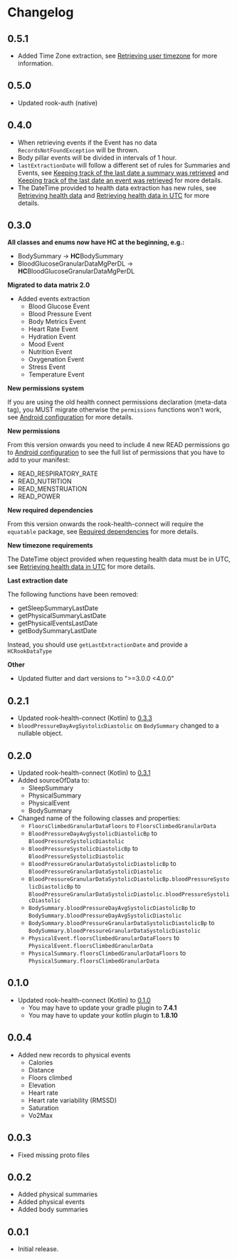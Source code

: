 # Changelog

## 0.5.1

* Added Time Zone extraction, see [Retrieving user timezone](README.md#retrieving-user-timezone) for more information.

## 0.5.0

* Updated rook-auth (native)

## 0.4.0

* When retrieving events if the Event has no data `RecordsNotFoundException` will be thrown.
* Body pillar events will be divided in intervals of 1 hour.
* `lastExtractionDate` will follow a different set of rules for Summaries and Events,
  see [Keeping track of the last date a summary was retrieved](README.md#keeping-track-of-the-last-date-a-summary-was-retrieved)
  and [Keeping track of the last date an event was retrieved](README.md#keeping-track-of-the-last-date-an-event-was-retrieved)
  for more details.
* The DateTime provided to health data extraction has new rules,
  see [Retrieving health data](README.md#retrieving-health-data)
  and [Retrieving health data in UTC](README.md#retrieving-health-data-in-utc) for more details.

## 0.3.0

**All classes and enums now have HC at the beginning, e.g.:**

* BodySummary → **HC**BodySummary
* BloodGlucoseGranularDataMgPerDL → **HC**BloodGlucoseGranularDataMgPerDL

**Migrated to data matrix 2.0**

* Added events extraction
    * Blood Glucose Event
    * Blood Pressure Event
    * Body Metrics Event
    * Heart Rate Event
    * Hydration Event
    * Mood Event
    * Nutrition Event
    * Oxygenation Event
    * Stress Event
    * Temperature Event

**New permissions system**

If you are using the old health connect permissions declaration (meta-data tag), you MUST migrate otherwise
the `permissions` functions won't work, see [Android configuration](README.md#android-configuration) for more details.

**New permissions**

From this version onwards you need to include 4 new READ permissions go
to [Android configuration](README.md#android-configuration) to see the full list of permissions
that you have to add to your manifest:

* READ_RESPIRATORY_RATE
* READ_NUTRITION
* READ_MENSTRUATION
* READ_POWER

**New required dependencies**

From this version onwards the rook-health-connect will require the `equatable` package, see
[Required dependencies](README.md#required-dependencies) for more details.

**New timezone requirements**

The DateTime object provided when requesting health data must be in UTC,
see [Retrieving health data in UTC](README.md#retrieving-health-data-in-utc) for more
details.

**Last extraction date**

The following functions have been removed:

* getSleepSummaryLastDate
* getPhysicalSummaryLastDate
* getPhysicalEventsLastDate
* getBodySummaryLastDate

Instead, you should use `getLastExtractionDate` and provide a `HCRookDataType`

**Other**

* Updated flutter and dart versions to ">=3.0.0 <4.0.0"

## 0.2.1

* Updated rook-health-connect (Kotlin)
  to [0.3.3](https://github.com/RookeriesDevelopment/rook-android-sdks-docs/blob/main/rook-health-connect/CHANGELOG.md#033)
* `bloodPressureDayAvgSystolicDiastolic` on `BodySummary` changed to a nullable object.

## 0.2.0

* Updated rook-health-connect (Kotlin)
  to [0.3.1](https://github.com/RookeriesDevelopment/rook-android-sdks-docs/blob/main/rook-health-connect/CHANGELOG.md#031)
* Added sourceOfData to:
    * SleepSummary
    * PhysicalSummary
    * PhysicalEvent
    * BodySummary
* Changed name of the following classes and properties:
    * `FloorsClimbedGranularDataFloors` to `FloorsClimbedGranularData`
    * `BloodPressureDayAvgSystolicDiastolicBp` to `BloodPressureSystolicDiastolic`
    * `BloodPressureSystolicDiastolicBp` to `BloodPressureSystolicDiastolic`
    * `BloodPressureGranularDataSystolicDiastolicBp` to `BloodPressureGranularDataSystolicDiastolic`
    * `BloodPressureGranularDataSystolicDiastolicBp.bloodPressureSystolicDiastolicBp`
      to `BloodPressureGranularDataSystolicDiastolic.bloodPressureSystolicDiastolic`
    * `BodySummary.bloodPressureDayAvgSystolicDiastolicBp`
      to `BodySummary.bloodPressureDayAvgSystolicDiastolic`
    * `BodySummary.bloodPressureGranularDataSystolicDiastolicBp`
      to `BodySummary.bloodPressureGranularDataSystolicDiastolic`
    * `PhysicalEvent.floorsClimbedGranularDataFloors` to `PhysicalEvent.floorsClimbedGranularData`
    * `PhysicalSummary.floorsClimbedGranularDataFloors`
      to `PhysicalSummary.floorsClimbedGranularData`

## 0.1.0

* Updated rook-health-connect (Kotlin)
  to [0.1.0](https://github.com/RookeriesDevelopment/rook-android-sdks-docs/blob/main/rook-health-connect/CHANGELOG.md#010)
    * You may have to update your gradle plugin to **7.4.1**
    * You may have to update your kotlin plugin to **1.8.10**

## 0.0.4

* Added new records to physical events
    * Calories
    * Distance
    * Floors climbed
    * Elevation
    * Heart rate
    * Heart rate variability (RMSSD)
    * Saturation
    * Vo2Max

## 0.0.3

* Fixed missing proto files

## 0.0.2

* Added physical summaries
* Added physical events
* Added body summaries

## 0.0.1

* Initial release.
